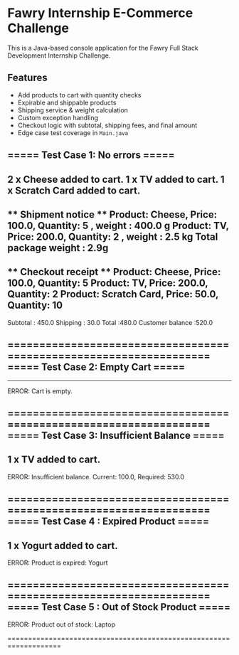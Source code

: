 # Fawry Internship E-Commerce Challenge

This is a Java-based console application for the Fawry Full Stack Development Internship Challenge.

## Features

- Add products to cart with quantity checks
- Expirable and shippable products
- Shipping service & weight calculation
- Custom exception handling
- Checkout logic with subtotal, shipping fees, and final amount
- Edge case test coverage in `Main.java`


===== Test Case 1: No errors =====
---------------------------------------------------
2 x Cheese added to cart.
1 x TV added to cart.
1 x Scratch Card added to cart.
---------------------------------------------------
** Shipment notice **
Product: Cheese, Price: 100.0, Quantity: 5 , weight : 400.0 g
Product: TV, Price: 200.0, Quantity: 2 , weight : 2.5 kg
Total package weight : 2.9g
-----------------------------------------------------
** Checkout receipt **
Product: Cheese, Price: 100.0, Quantity: 5
Product: TV, Price: 200.0, Quantity: 2
Product: Scratch Card, Price: 50.0, Quantity: 10
----------------------------------------------------------
Subtotal : 450.0
Shipping : 30.0
Total :480.0
Customer balance :520.0

===================================================================
===== Test Case 2: Empty Cart =====
---------------------------------------------------
---------------------------------------------------
ERROR: Cart is empty.

===================================================================
===== Test Case 3: Insufficient Balance =====
---------------------------------------------------
1 x TV added to cart.
---------------------------------------------------
ERROR: Insufficient balance. Current: 100.0, Required: 530.0

===================================================================
===== Test Case 4 : Expired Product =====
---------------------------------------------------
1 x Yogurt added to cart.
---------------------------------------------------
ERROR: Product is expired: Yogurt

===================================================================
===== Test Case 5 : Out of Stock Product =====
---------------------------------------------------
ERROR: Product out of stock: Laptop

===================================================================
